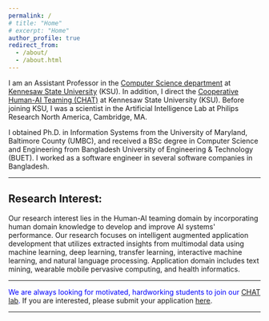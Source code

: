 ```yaml
---
permalink: /
# title: "Home"
# excerpt: "Home"
author_profile: true
redirect_from: 
  - /about/
  - /about.html
---
```




I am an Assistant Professor in the <a href="https://ccse.kennesaw.edu/cs/" target="_blank">Computer Science department</a> at <a href="https://www.kennesaw.edu/" target="_blank">Kennesaw State University</a> (KSU). In addition, I direct the <a href="https://ahafizk.github.io/udm/">Cooperative Human-AI Teaming (CHAT)</a> at Kennesaw State University (KSU). Before joining KSU, I was a scientist in the Artificial Intelligence Lab at Philips Research North America, Cambridge, MA. 

I obtained Ph.D. in Information Systems from the University of Maryland, Baltimore County (UMBC), and received a BSc degree in Computer Science and Engineering from Bangladesh University of Engineering & Technology (BUET). I worked as a software engineer in several software companies in Bangladesh.

<hr/>

## Research Interest:

<!-- My research interest spans a wide range of topics in machine learning, deep learning, transfer learning, and their applications in Mobile, Pervasive Computing, Wearable Computing, Healthcare Sensing and Analytics, and Natural Language processing.  -->

Our research interest lies in the Human-AI teaming domain by incorporating human domain knowledge to develop and improve AI systems' performance. Our research focuses on intelligent augmented application development that utilizes extracted insights from multimodal data using machine learning, deep learning, transfer learning, interactive machine learning, and natural language processing. Application domain includes text mining, wearable mobile pervasive computing, and health informatics.


<hr/>
<font color='blue'>We are always looking for motivated, hardworking students to join our <a href="https://ahafizk.github.io/udm/">CHAT lab</a>.</font> If you are interested, please submit your application <a href="https://forms.office.com/r/wYXXenTuDs">here</a>.
<hr/>

<!-- ## Recent News

1. Our paper, "Reinforcement Learning Agent Path Planning with Expert Demonstration." Accepted in Compsac Student Research Symposium. 
1. Our paper, "Mental workload classification from non-invasive fNIRs signals through deep convolutional neural network.", IEEE Compsac workshop (Medicomp)

<div id="marquee-cont">
  <table width="100%" border="0" cellspacing="0" cellpadding="0">
    <tr>
      <td width="50px" style="background:#1174A8;">
        <button id="ticker-title">Recent News:</button>
      </td>
      <td id="marquee">
        <marquee onmouseover="this.stop();" onmouseout="this.start();" id='scroll-news'>
        temp <img src="https://www.naishare.com/images/favicon.png" width="25px" />
        </marquee>
      </td>
    </tr>
  </table>
</div>
 -->



